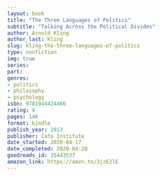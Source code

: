 ```yaml
---
layout: book
title: "The Three Languages of Politics"
subtitle: "Talking Across the Political Divides"
author: Arnold Kling
author_last: Kling
slug: kling-the-three-languages-of-politics
type: nonfiction
img: true
series: 
part: 
genres:
- politics
- philosophy
- psychology
isbn: 9781944424466
rating: 4
pages: 146
format: kindle
publish_year: 2013
publisher: Cato Institute
date_started: 2020-04-17
date_completed: 2020-04-20
goodreads_id: 35443537
amazon_link: https://amzn.to/3jzE2lE
---
```

